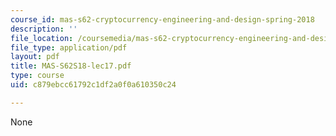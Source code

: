 ```yaml
---
course_id: mas-s62-cryptocurrency-engineering-and-design-spring-2018
description: ''
file_location: /coursemedia/mas-s62-cryptocurrency-engineering-and-design-spring-2018/c879ebcc61792c1df2a0f0a610350c24_MAS-S62S18-lec17.pdf
file_type: application/pdf
layout: pdf
title: MAS-S62S18-lec17.pdf
type: course
uid: c879ebcc61792c1df2a0f0a610350c24

---
```

None